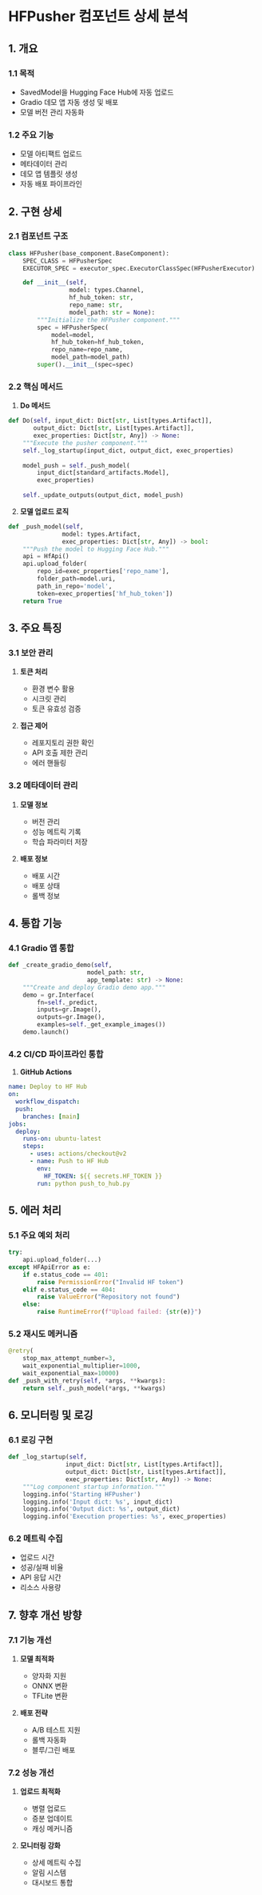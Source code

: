 # HFPusher 컴포넌트 상세 분석

## 1. 개요

### 1.1 목적
- SavedModel을 Hugging Face Hub에 자동 업로드
- Gradio 데모 앱 자동 생성 및 배포
- 모델 버전 관리 자동화

### 1.2 주요 기능
- 모델 아티팩트 업로드
- 메타데이터 관리
- 데모 앱 템플릿 생성
- 자동 배포 파이프라인

## 2. 구현 상세

### 2.1 컴포넌트 구조
```python
class HFPusher(base_component.BaseComponent):
    SPEC_CLASS = HFPusherSpec
    EXECUTOR_SPEC = executor_spec.ExecutorClassSpec(HFPusherExecutor)

    def __init__(self,
                 model: types.Channel,
                 hf_hub_token: str,
                 repo_name: str,
                 model_path: str = None):
        """Initialize the HFPusher component."""
        spec = HFPusherSpec(
            model=model,
            hf_hub_token=hf_hub_token,
            repo_name=repo_name,
            model_path=model_path)
        super().__init__(spec=spec)
```

### 2.2 핵심 메서드
1. **Do 메서드**
```python
def Do(self, input_dict: Dict[str, List[types.Artifact]],
       output_dict: Dict[str, List[types.Artifact]],
       exec_properties: Dict[str, Any]) -> None:
    """Execute the pusher component."""
    self._log_startup(input_dict, output_dict, exec_properties)
    
    model_push = self._push_model(
        input_dict[standard_artifacts.Model],
        exec_properties)
    
    self._update_outputs(output_dict, model_push)
```

2. **모델 업로드 로직**
```python
def _push_model(self,
               model: types.Artifact,
               exec_properties: Dict[str, Any]) -> bool:
    """Push the model to Hugging Face Hub."""
    api = HfApi()
    api.upload_folder(
        repo_id=exec_properties['repo_name'],
        folder_path=model.uri,
        path_in_repo='model',
        token=exec_properties['hf_hub_token'])
    return True
```

## 3. 주요 특징

### 3.1 보안 관리
1. **토큰 처리**
   - 환경 변수 활용
   - 시크릿 관리
   - 토큰 유효성 검증

2. **접근 제어**
   - 레포지토리 권한 확인
   - API 호출 제한 관리
   - 에러 핸들링

### 3.2 메타데이터 관리
1. **모델 정보**
   - 버전 관리
   - 성능 메트릭 기록
   - 학습 파라미터 저장

2. **배포 정보**
   - 배포 시간
   - 배포 상태
   - 롤백 정보

## 4. 통합 기능

### 4.1 Gradio 앱 통합
```python
def _create_gradio_demo(self,
                      model_path: str,
                      app_template: str) -> None:
    """Create and deploy Gradio demo app."""
    demo = gr.Interface(
        fn=self._predict,
        inputs=gr.Image(),
        outputs=gr.Image(),
        examples=self._get_example_images())
    demo.launch()
```

### 4.2 CI/CD 파이프라인 통합
1. **GitHub Actions**
```yaml
name: Deploy to HF Hub
on:
  workflow_dispatch:
  push:
    branches: [main]
jobs:
  deploy:
    runs-on: ubuntu-latest
    steps:
      - uses: actions/checkout@v2
      - name: Push to HF Hub
        env:
          HF_TOKEN: ${{ secrets.HF_TOKEN }}
        run: python push_to_hub.py
```

## 5. 에러 처리

### 5.1 주요 예외 처리
```python
try:
    api.upload_folder(...)
except HFApiError as e:
    if e.status_code == 401:
        raise PermissionError("Invalid HF token")
    elif e.status_code == 404:
        raise ValueError("Repository not found")
    else:
        raise RuntimeError(f"Upload failed: {str(e)}")
```

### 5.2 재시도 메커니즘
```python
@retry(
    stop_max_attempt_number=3,
    wait_exponential_multiplier=1000,
    wait_exponential_max=10000)
def _push_with_retry(self, *args, **kwargs):
    return self._push_model(*args, **kwargs)
```

## 6. 모니터링 및 로깅

### 6.1 로깅 구현
```python
def _log_startup(self,
                input_dict: Dict[str, List[types.Artifact]],
                output_dict: Dict[str, List[types.Artifact]],
                exec_properties: Dict[str, Any]) -> None:
    """Log component startup information."""
    logging.info('Starting HFPusher')
    logging.info('Input dict: %s', input_dict)
    logging.info('Output dict: %s', output_dict)
    logging.info('Execution properties: %s', exec_properties)
```

### 6.2 메트릭 수집
- 업로드 시간
- 성공/실패 비율
- API 응답 시간
- 리소스 사용량

## 7. 향후 개선 방향

### 7.1 기능 개선
1. **모델 최적화**
   - 양자화 지원
   - ONNX 변환
   - TFLite 변환

2. **배포 전략**
   - A/B 테스트 지원
   - 롤백 자동화
   - 블루/그린 배포

### 7.2 성능 개선
1. **업로드 최적화**
   - 병렬 업로드
   - 증분 업데이트
   - 캐싱 메커니즘

2. **모니터링 강화**
   - 상세 메트릭 수집
   - 알림 시스템
   - 대시보드 통합 